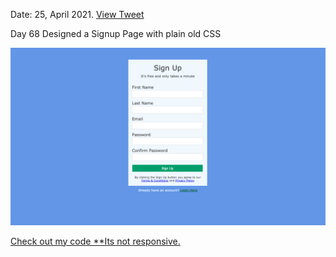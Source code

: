 Date: 25, April 2021. [View Tweet](https://twitter.com/umuks_/status/1375426500388851714?s=20)

Day 68 Designed a Signup Page with plain old CSS

![Screenshot of signup page](01.png)

[Check out my code \*\*Its not responsive.](./chg-01/index.html)

